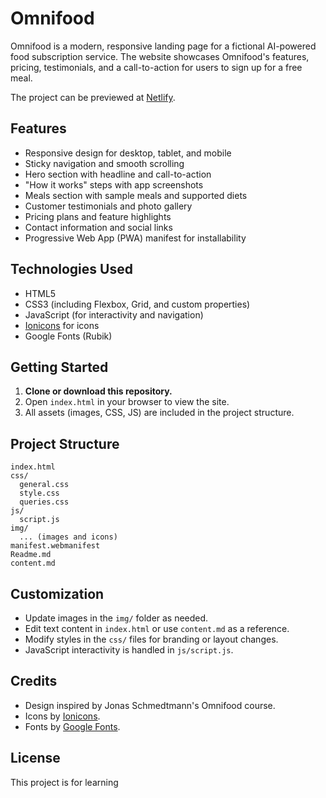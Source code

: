 # Omnifood

Omnifood is a modern, responsive landing page for a fictional AI-powered food subscription service. The website showcases Omnifood's features, pricing, testimonials, and a call-to-action for users to sign up for a free meal.

The project can be previewed at [Netlify](https://omnifood-w1ldc4rd.netlify.app/).

## Features

- Responsive design for desktop, tablet, and mobile
- Sticky navigation and smooth scrolling
- Hero section with headline and call-to-action
- "How it works" steps with app screenshots
- Meals section with sample meals and supported diets
- Customer testimonials and photo gallery
- Pricing plans and feature highlights
- Contact information and social links
- Progressive Web App (PWA) manifest for installability

## Technologies Used

- HTML5
- CSS3 (including Flexbox, Grid, and custom properties)
- JavaScript (for interactivity and navigation)
- [Ionicons](https://ionicons.com/) for icons
- Google Fonts (Rubik)

## Getting Started

1. **Clone or download this repository.**
2. Open `index.html` in your browser to view the site.
3. All assets (images, CSS, JS) are included in the project structure.

## Project Structure

```
index.html
css/
  general.css
  style.css
  queries.css
js/
  script.js
img/
  ... (images and icons)
manifest.webmanifest
Readme.md
content.md
```

## Customization

- Update images in the `img/` folder as needed.
- Edit text content in `index.html` or use `content.md` as a reference.
- Modify styles in the `css/` files for branding or layout changes.
- JavaScript interactivity is handled in `js/script.js`.

## Credits

- Design inspired by Jonas Schmedtmann's Omnifood course.
- Icons by [Ionicons](https://ionicons.com/).
- Fonts by [Google Fonts](https://fonts.google.com/).

## License

This project is for learning
